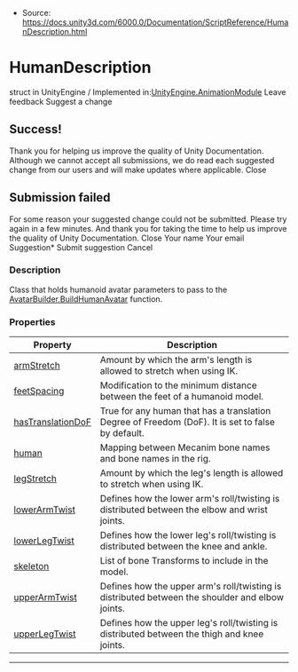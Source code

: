 * Source: https://docs.unity3d.com/6000.0/Documentation/ScriptReference/HumanDescription.html

# HumanDescription
struct in UnityEngine
/
Implemented in:[UnityEngine.AnimationModule](https://docs.unity3d.com/6000.0/Documentation/ScriptReference/UnityEngine.AnimationModule.html)
Leave feedback
Suggest a change
## Success!
Thank you for helping us improve the quality of Unity Documentation. Although we cannot accept all submissions, we do read each suggested change from our users and will make updates where applicable.
Close
## Submission failed
For some reason your suggested change could not be submitted. Please <a>try again</a> in a few minutes. And thank you for taking the time to help us improve the quality of Unity Documentation.
Close
Your name Your email Suggestion* Submit suggestion
Cancel
### Description
Class that holds humanoid avatar parameters to pass to the [AvatarBuilder.BuildHumanAvatar](https://docs.unity3d.com/6000.0/Documentation/ScriptReference/AvatarBuilder.BuildHumanAvatar.html) function.
### Properties
Property | Description  
---|---  
[armStretch](https://docs.unity3d.com/6000.0/Documentation/ScriptReference/HumanDescription-armStretch.html) | Amount by which the arm's length is allowed to stretch when using IK.  
[feetSpacing](https://docs.unity3d.com/6000.0/Documentation/ScriptReference/HumanDescription-feetSpacing.html) | Modification to the minimum distance between the feet of a humanoid model.  
[hasTranslationDoF](https://docs.unity3d.com/6000.0/Documentation/ScriptReference/HumanDescription-hasTranslationDoF.html) | True for any human that has a translation Degree of Freedom (DoF). It is set to false by default.  
[human](https://docs.unity3d.com/6000.0/Documentation/ScriptReference/HumanDescription-human.html) | Mapping between Mecanim bone names and bone names in the rig.  
[legStretch](https://docs.unity3d.com/6000.0/Documentation/ScriptReference/HumanDescription-legStretch.html) | Amount by which the leg's length is allowed to stretch when using IK.  
[lowerArmTwist](https://docs.unity3d.com/6000.0/Documentation/ScriptReference/HumanDescription-lowerArmTwist.html) | Defines how the lower arm's roll/twisting is distributed between the elbow and wrist joints.  
[lowerLegTwist](https://docs.unity3d.com/6000.0/Documentation/ScriptReference/HumanDescription-lowerLegTwist.html) | Defines how the lower leg's roll/twisting is distributed between the knee and ankle.  
[skeleton](https://docs.unity3d.com/6000.0/Documentation/ScriptReference/HumanDescription-skeleton.html) | List of bone Transforms to include in the model.  
[upperArmTwist](https://docs.unity3d.com/6000.0/Documentation/ScriptReference/HumanDescription-upperArmTwist.html) | Defines how the upper arm's roll/twisting is distributed between the shoulder and elbow joints.  
[upperLegTwist](https://docs.unity3d.com/6000.0/Documentation/ScriptReference/HumanDescription-upperLegTwist.html) | Defines how the upper leg's roll/twisting is distributed between the thigh and knee joints.  
* * *
